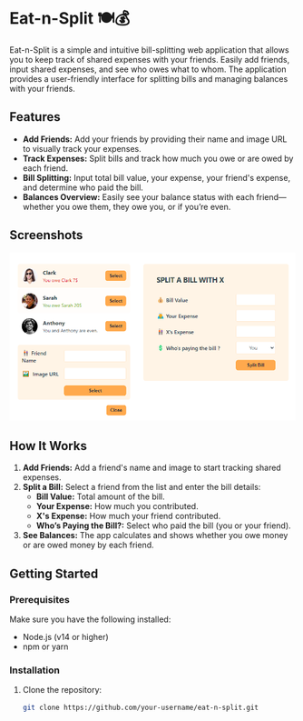 # Eat-n-Split 🍽️💰

Eat-n-Split is a simple and intuitive bill-splitting web application that allows you to keep track of shared expenses with your friends. Easily add friends, input shared expenses, and see who owes what to whom. The application provides a user-friendly interface for splitting bills and managing balances with your friends.

## Features

-  **Add Friends:** Add your friends by providing their name and image URL to visually track your expenses.
-  **Track Expenses:** Split bills and track how much you owe or are owed by each friend.
-  **Bill Splitting:** Input total bill value, your expense, your friend's expense, and determine who paid the bill.
-  **Balances Overview:** Easily see your balance status with each friend—whether you owe them, they owe you, or if you’re even.

## Screenshots

![eat-n-split Screenshot](./public/app_screenshot.png)

## How It Works

1. **Add Friends:** Add a friend's name and image to start tracking shared expenses.
2. **Split a Bill:** Select a friend from the list and enter the bill details:
   -  **Bill Value:** Total amount of the bill.
   -  **Your Expense:** How much you contributed.
   -  **X's Expense:** How much your friend contributed.
   -  **Who’s Paying the Bill?:** Select who paid the bill (you or your friend).
3. **See Balances:** The app calculates and shows whether you owe money or are owed money by each friend.

## Getting Started

### Prerequisites

Make sure you have the following installed:

-  Node.js (v14 or higher)
-  npm or yarn

### Installation

1. Clone the repository:

   ```bash
   git clone https://github.com/your-username/eat-n-split.git
   ```

